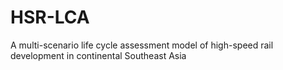 # HSR-LCA
A multi-scenario life cycle assessment model of high-speed rail development in continental Southeast Asia
